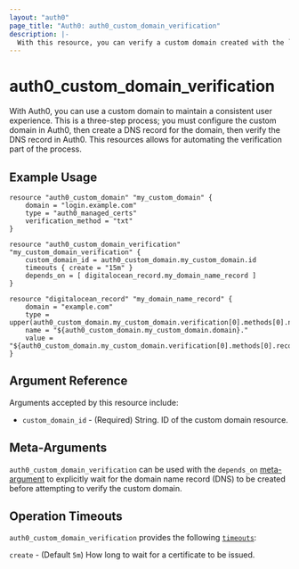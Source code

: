 ```yaml
---
layout: "auth0"
page_title: "Auth0: auth0_custom_domain_verification"
description: |-
  With this resource, you can verify a custom domain created with the `auth0_custom_domain` resource.
---
```


# auth0_custom_domain_verification

With Auth0, you can use a custom domain to maintain a consistent user experience. This is a three-step process; you must configure the custom domain in Auth0, then create a DNS record for the domain, then verify the DNS record in Auth0. This resources allows for automating the verification part of the process.

## Example Usage

```hcl
resource "auth0_custom_domain" "my_custom_domain" {
	domain = "login.example.com"
	type = "auth0_managed_certs"
	verification_method = "txt"
}

resource "auth0_custom_domain_verification" "my_custom_domain_verification" {
	custom_domain_id = auth0_custom_domain.my_custom_domain.id
	timeouts { create = "15m" }
	depends_on = [ digitalocean_record.my_domain_name_record ]
}

resource "digitalocean_record" "my_domain_name_record" {
	domain = "example.com"
	type = upper(auth0_custom_domain.my_custom_domain.verification[0].methods[0].name)
	name = "${auth0_custom_domain.my_custom_domain.domain}."
	value = "${auth0_custom_domain.my_custom_domain.verification[0].methods[0].record}."
}
```

## Argument Reference

Arguments accepted by this resource include:

* `custom_domain_id` - (Required) String. ID of the custom domain resource.

## Meta-Arguments

`auth0_custom_domain_verification` can be used with the `depends_on` [meta-argument](https://www.terraform.io/docs/language/resources/syntax.html#meta-arguments) to explicitly wait for the domain name record (DNS) to be created before attempting to verify the custom domain. 

## Operation Timeouts

`auth0_custom_domain_verification` provides the following [`timeouts`](https://www.terraform.io/docs/configuration/blocks/resources/syntax.html#operation-timeouts):

`create` - (Default `5m`) How long to wait for a certificate to be issued.